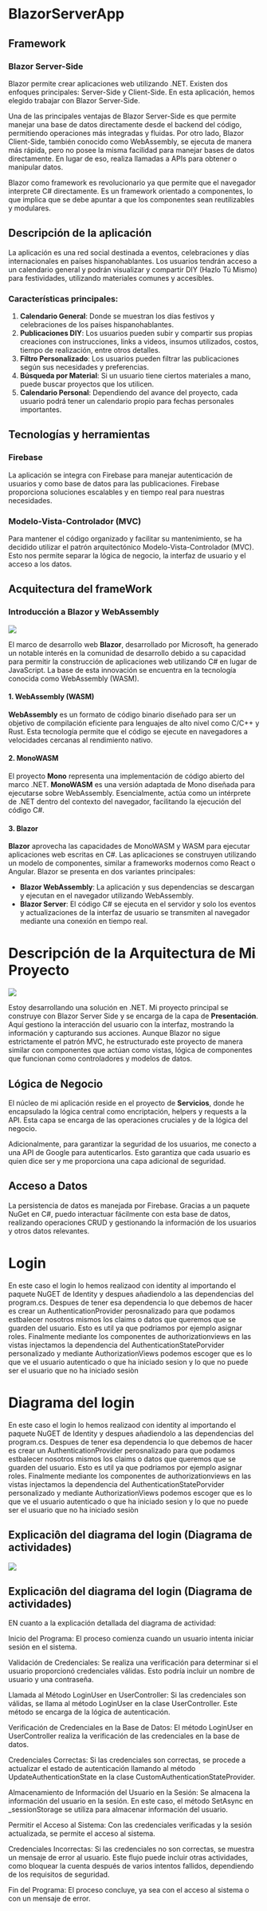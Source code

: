 <h1>BlazorServerApp</h1>
<h2>Framework</h2>

<h3>Blazor Server-Side</h3>

<p>
Blazor permite crear aplicaciones web utilizando .NET. Existen dos enfoques principales: Server-Side y Client-Side. En esta aplicación, hemos elegido trabajar con Blazor Server-Side. 
</p>
<p>
Una de las principales ventajas de Blazor Server-Side es que permite manejar una base de datos directamente desde el backend del código, permitiendo operaciones más integradas y fluidas. Por otro lado, Blazor Client-Side, también conocido como WebAssembly, se ejecuta de manera más rápida, pero no posee la misma facilidad para manejar bases de datos directamente. En lugar de eso, realiza llamadas a APIs para obtener o manipular datos.
</p>
<p>
Blazor como framework es revolucionario ya que permite que el navegador interprete C# directamente. Es un framework orientado a componentes, lo que implica que se debe apuntar a que los componentes sean reutilizables y modulares.
</p>

<h2>Descripción de la aplicación</h2>

<p>
La aplicación es una red social destinada a eventos, celebraciones y días internacionales en países hispanohablantes. Los usuarios tendrán acceso a un calendario general y podrán visualizar y compartir DIY (Hazlo Tú Mismo) para festividades, utilizando materiales comunes y accesibles.
</p>

<h3>Características principales:</h3>

<ol>
    <li><strong>Calendario General</strong>: Donde se muestran los días festivos y celebraciones de los países hispanohablantes.</li>
    <li><strong>Publicaciones DIY</strong>: Los usuarios pueden subir y compartir sus propias creaciones con instrucciones, links a videos, insumos utilizados, costos, tiempo de realización, entre otros detalles.</li>
    <li><strong>Filtro Personalizado</strong>: Los usuarios pueden filtrar las publicaciones según sus necesidades y preferencias.</li>
    <li><strong>Búsqueda por Material</strong>: Si un usuario tiene ciertos materiales a mano, puede buscar proyectos que los utilicen.</li>
    <li><strong>Calendario Personal</strong>: Dependiendo del avance del proyecto, cada usuario podrá tener un calendario propio para fechas personales importantes.</li>
</ol>

<h2>Tecnologías y herramientas</h2>

<h3>Firebase</h3>

<p>
La aplicación se integra con Firebase para manejar autenticación de usuarios y como base de datos para las publicaciones. Firebase proporciona soluciones escalables y en tiempo real para nuestras necesidades.
</p>

<h3>Modelo-Vista-Controlador (MVC)</h3>

<p>
Para mantener el código organizado y facilitar su mantenimiento, se ha decidido utilizar el patrón arquitectónico Modelo-Vista-Controlador (MVC). Esto nos permite separar la lógica de negocio, la interfaz de usuario y el acceso a los datos.
</p>

<h2>Acquitectura del frameWork</h2>
<h3>Introducción a Blazor y WebAssembly</h3>
<img src="https://github.com/josemita0301/BlazorServerApp/blob/9faf3953afbc287ed4351f76ebf1c20dab74e24a/Blazor%20Framework.png" style = "align-center">

<p>El marco de desarrollo web <strong>Blazor</strong>, desarrollado por Microsoft, ha generado un notable interés en la comunidad de desarrollo debido a su capacidad para permitir la construcción de aplicaciones web utilizando C# en lugar de JavaScript. La base de esta innovación se encuentra en la tecnología conocida como WebAssembly (WASM).</p>

<h4>1. WebAssembly (WASM)</h4>
<p><strong>WebAssembly</strong> es un formato de código binario diseñado para ser un objetivo de compilación eficiente para lenguajes de alto nivel como C/C++ y Rust. Esta tecnología permite que el código se ejecute en navegadores a velocidades cercanas al rendimiento nativo.</p>

<h4>2. MonoWASM</h4>
<p>El proyecto <strong>Mono</strong> representa una implementación de código abierto del marco .NET. <strong>MonoWASM</strong> es una versión adaptada de Mono diseñada para ejecutarse sobre WebAssembly. Esencialmente, actúa como un intérprete de .NET dentro del contexto del navegador, facilitando la ejecución del código C#.</p>

<h4>3. Blazor</h4>
<p><strong>Blazor</strong> aprovecha las capacidades de MonoWASM y WASM para ejecutar aplicaciones web escritas en C#. Las aplicaciones se construyen utilizando un modelo de componentes, similar a frameworks modernos como React o Angular. Blazor se presenta en dos variantes principales:</p>
<ul>
    <li><strong>Blazor WebAssembly</strong>: La aplicación y sus dependencias se descargan y ejecutan en el navegador utilizando WebAssembly.</li>
    <li><strong>Blazor Server</strong>: El código C# se ejecuta en el servidor y solo los eventos y actualizaciones de la interfaz de usuario se transmiten al navegador mediante una conexión en tiempo real.</li>
</ul>

<h1>Descripción de la Arquitectura de Mi Proyecto</h1>

<img src="https://github.com/josemita0301/BlazorServerApp/blob/0b32f32600716e1deb8c221d787b7a560efc26b3/Title%20Page.png" style = "align-center">

<p>Estoy desarrollando una solución en .NET. Mi proyecto principal se construye con Blazor Server Side y se encarga de la capa de <strong>Presentación</strong>. Aquí gestiono la interacción del usuario con la interfaz, mostrando la información y capturando sus acciones. Aunque Blazor no sigue estrictamente el patrón MVC, he estructurado este proyecto de manera similar con componentes que actúan como vistas, lógica de componentes que funcionan como controladores y modelos de datos.</p>

<h2>Lógica de Negocio</h2>
<p>El núcleo de mi aplicación reside en el proyecto de <strong>Servicios</strong>, donde he encapsulado la lógica central como encriptación, helpers y requests a la API. Esta capa se encarga de las operaciones cruciales y de la lógica del negocio.</p>

<p>Adicionalmente, para garantizar la seguridad de los usuarios, me conecto a una API de Google para autenticarlos. Esto garantiza que cada usuario es quien dice ser y me proporciona una capa adicional de seguridad.</p>

<h2>Acceso a Datos</h2>
<p>La persistencia de datos es manejada por Firebase. Gracias a un paquete NuGet en C#, puedo interactuar fácilmente con esta base de datos, realizando operaciones CRUD y gestionando la información de los usuarios y otros datos relevantes.</p>

<h1>Login</h1>
<p>En este caso el login lo hemos realizaod con identity al importando el paquete NuGET de Identity y despues añadiendolo a las dependencias del program.cs. Despues de tener esa dependencia lo que debemos de hacer es crear un AuthenticationProvider perosnalizado para que podamos estbalecer nosotros mismos los claims o datos que queremos que se guarden del usuario. Esto es util ya que podriamos por ejemplo asignar roles. Finalmente mediante los componentes de authorizationviews en las vistas injectamos la dependencia del AuthenticationStatePorvider personalizado y mediante AuthorizationViews podemos escoger que es lo que ve el usuario autenticado o que ha iniciado sesion y lo que no puede ser el usuario que no ha iniciado sesiòn</p>

<h1>Diagrama del login</h1>
<p>En este caso el login lo hemos realizaod con identity al importando el paquete NuGET de Identity y despues añadiendolo a las dependencias del program.cs. Despues de tener esa dependencia lo que debemos de hacer es crear un AuthenticationProvider perosnalizado para que podamos estbalecer nosotros mismos los claims o datos que queremos que se guarden del usuario. Esto es util ya que podriamos por ejemplo asignar roles. Finalmente mediante los componentes de authorizationviews en las vistas injectamos la dependencia del AuthenticationStatePorvider personalizado y mediante AuthorizationViews podemos escoger que es lo que ve el usuario autenticado o que ha iniciado sesion y lo que no puede ser el usuario que no ha iniciado sesiòn</p>


<h2>Explicaciôn del diagrama del login (Diagrama de actividades)</h2>
<img src="diagramaLogin.jpeg" style = "align-center">


<h2>Explicaciôn del diagrama del login (Diagrama de actividades)</h2>
<p>EN cuanto a la explicación detallada del diagrama de actividad:

Inicio del Programa: El proceso comienza cuando un usuario intenta iniciar sesión en el sistema.

Validación de Credenciales: Se realiza una verificación para determinar si el usuario proporcionó credenciales válidas. Esto podría incluir un nombre de usuario y una contraseña.

Llamada al Método LoginUser en UserController: Si las credenciales son válidas, se llama al método LoginUser en la clase UserController. Este método se encarga de la lógica de autenticación.

Verificación de Credenciales en la Base de Datos: El método LoginUser en UserController realiza la verificación de las credenciales en la base de datos.

Credenciales Correctas: Si las credenciales son correctas, se procede a actualizar el estado de autenticación llamando al método UpdateAuthenticationState en la clase CustomAuthenticationStateProvider.

Almacenamiento de Información del Usuario en la Sesión: Se almacena la información del usuario en la sesión. En este caso, el método SetAsync en _sessionStorage se utiliza para almacenar información del usuario.

Permitir el Acceso al Sistema: Con las credenciales verificadas y la sesión actualizada, se permite el acceso al sistema.

Credenciales Incorrectas: Si las credenciales no son correctas, se muestra un mensaje de error al usuario. Este flujo puede incluir otras actividades, como bloquear la cuenta después de varios intentos fallidos, dependiendo de los requisitos de seguridad.

Fin del Programa: El proceso concluye, ya sea con el acceso al sistema o con un mensaje de error.
</p>

